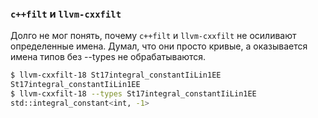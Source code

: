 ### `c++filt` и `llvm-cxxfilt`

Долго не мог понять, почему `c++filt` и `llvm-cxxfilt` не осиливают определенные имена. Думал, что они просто кривые, а оказывается имена типов без --types не обрабатываются.

```bash
$ llvm-cxxfilt-18 St17integral_constantIiLin1EE
St17integral_constantIiLin1EE
$ llvm-cxxfilt-18 --types St17integral_constantIiLin1EE
std::integral_constant<int, -1>
```
